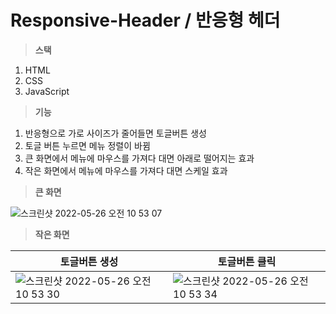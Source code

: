 # Responsive-Header / 반응형 헤더
> **스택**
1. HTML 
2. CSS
3. JavaScript

> **기능**
1. 반응형으로 가로 사이즈가 줄어들면 토글버튼 생성
2. 토글 버튼 누르면 메뉴 정렬이 바뀜
3. 큰 화면에서 메뉴에 마우스를 가져다 대면 아래로 떨어지는 효과
4. 작은 화면에서 메뉴에 마우스를 가져다 대면 스케일 효과

> **큰 화면**

![스크린샷 2022-05-26 오전 10 53 07](https://user-images.githubusercontent.com/68316994/173470270-06e5e24f-2fa3-498a-874f-41ef531a3001.png)
> **작은 화면**

|토글버튼 생성|토글버튼 클릭|
|--|--|
|![스크린샷 2022-05-26 오전 10 53 30](https://user-images.githubusercontent.com/68316994/173471580-6bbd4086-3d16-417c-a333-9846e6149b53.png)|![스크린샷 2022-05-26 오전 10 53 34](https://user-images.githubusercontent.com/68316994/173472162-39d5a4c9-b848-4339-b947-f0d6c28337e5.png)|
